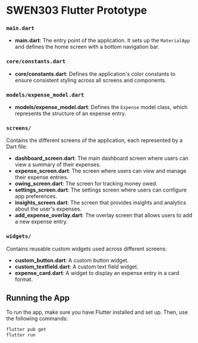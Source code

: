 # SWEN303 Flutter Prototype

### `main.dart`

- **main.dart**: The entry point of the application. It sets up the `MaterialApp` and defines the home screen with a bottom navigation bar.

### `core/constants.dart`

- **core/constants.dart**: Defines the application's color constants to ensure consistent styling across all screens and components.

### `models/expense_model.dart`

- **models/expense_model.dart**: Defines the `Expense` model class, which represents the structure of an expense entry.

### `screens/`

Contains the different screens of the application, each represented by a Dart file:

- **dashboard_screen.dart**: The main dashboard screen where users can view a summary of their expenses.
- **expense_screen.dart**: The screen where users can view and manage their expense entries.
- **owing_screen.dart**: The screen for tracking money owed.
- **settings_screen.dart**: The settings screen where users can configure app preferences.
- **insights_screen.dart**: The screen that provides insights and analytics about the user's expenses.
- **add_expense_overlay.dart**: The overlay screen that allows users to add a new expense entry.

### `widgets/`

Contains reusable custom widgets used across different screens:

- **custom_button.dart**: A custom button widget.
- **custom_textfield.dart**: A custom text field widget.
- **expense_card.dart**: A widget to display an expense entry in a card format.

## Running the App

To run the app, make sure you have Flutter installed and set up. Then, use the following commands:

```bash
flutter pub get
flutter run
```
